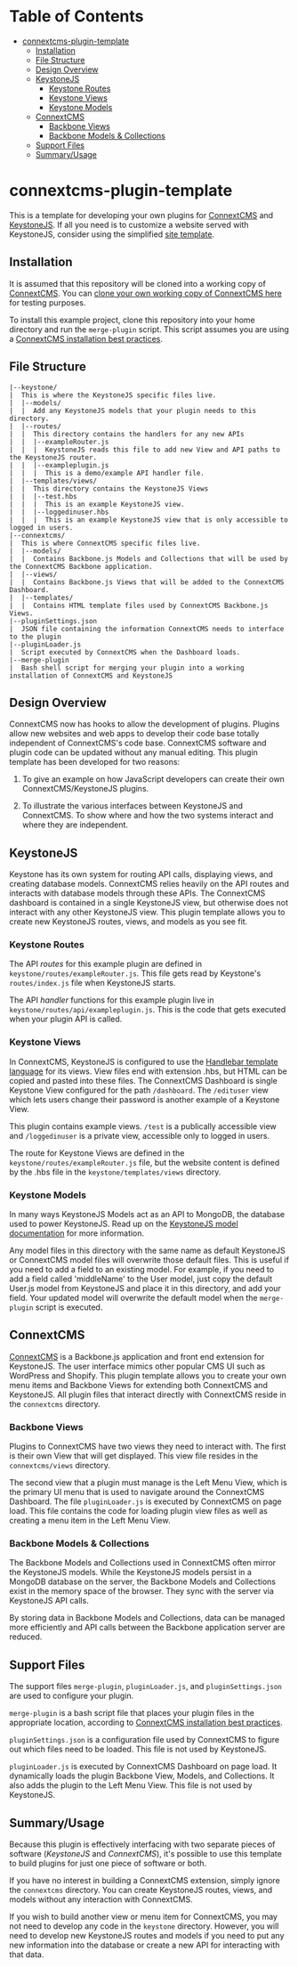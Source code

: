 Table of Contents
=================

* [connextcms-plugin-template](#connextcms-plugin-template)
  * [Installation](#installation)
  * [File Structure](#file-structure)
  * [Design Overview](#design-overview)
  * [KeystoneJS](#keystonejs)
     * [Keystone Routes](#keystone-routes)
     * [Keystone Views](#keystone-views)
     * [Keystone Models](#keystone-models)
  * [ConnextCMS](#connextcms)
     * [Backbone Views](#backbone-views)
     * [Backbone Models &amp; Collections](#backbone-models--collections)
  * [Support Files](#support-files)
  * [Summary/Usage](#summaryusage)


# connextcms-plugin-template
This is a template for developing your own plugins for [ConnextCMS](https://github.com/skagitpublishing/ConnextCMS)
and [KeystoneJS](https://github.com/keystonejs/keystone). If all you need is to customize a website served
with KeystoneJS, consider using the simplified [site template](https://github.com/skagitpublishing/site-template-connextcms).

## Installation
It is assumed that this repository will be cloned into a working copy of [ConnextCMS](http://connextcms.com/). 
You can [clone your own working copy of ConnextCMS here](http://connextcms.com/page/clone-your-own) for testing purposes.

To install this example project, clone this repository into your home directory and run the `merge-plugin` script. This script assumes you are using a [ConnextCMS installation best practices](https://github.com/skagitpublishing/ConnextCMS/wiki/2.-Installation#installation-best-practice).


## File Structure
    |--keystone/
    |  This is where the KeystoneJS specific files live.
    |  |--models/
    |  |  Add any KeystoneJS models that your plugin needs to this directory.
    |  |--routes/
    |  |  This directory contains the handlers for any new APIs
    |  |  |--exampleRouter.js
    |  |  |  KeystoneJS reads this file to add new View and API paths to the KeystoneJS router.
    |  |  |--exampleplugin.js
    |  |  |  This is a demo/example API handler file.
    |  |--templates/views/
    |  |  This directory contains the KeystoneJS Views
    |  |  |--test.hbs
    |  |  |  This is an example KeystoneJS view.
    |  |  |--loggedinuser.hbs
    |  |  |  This is an example KeystoneJS view that is only accessible to logged in users.
    |--connextcms/
    |  This is where ConnextCMS specific files live.
    |  |--models/
    |  |  Contains Backbone.js Models and Collections that will be used by the ConnextCMS Backbone application.
    |  |--views/
    |  |  Contains Backbone.js Views that will be added to the ConnextCMS Dashboard.
    |  |--templates/
    |  |  Contains HTML template files used by ConnextCMS Backbone.js Views.
    |--pluginSettings.json
    |  JSON file containing the information ConnextCMS needs to interface to the plugin
    |--pluginLoader.js
    |  Script executed by ConnextCMS when the Dashboard loads.
    |--merge-plugin
    |  Bash shell script for merging your plugin into a working installation of ConnextCMS and KeystoneJS


## Design Overview
ConnextCMS now has hooks to allow the development of plugins. Plugins allow new websites and web apps to
develop their code base totally independent of ConnextCMS's code base. ConnextCMS software and plugin
code can be updated without any manual editing. This plugin template has been developed for two reasons:

1. To give an example on how JavaScript developers can create their own ConnextCMS/KeystoneJS plugins.

2. To illustrate the various interfaces between KeystoneJS and ConnextCMS. To show where and how the two systems interact and where they are independent.


## KeystoneJS
Keystone has its own system for routing API calls, displaying views, and creating database models. ConnextCMS relies heavily on
the API routes and interacts with database models through these APIs. The ConnextCMS dashboard is contained in a single 
KeystoneJS view, but otherwise does not interact with any other KeystoneJS view. This plugin template allows you to create 
new KeystoneJS routes, views, and models as you see fit.

### Keystone Routes
The API *routes* for this example plugin are defined in `keystone/routes/exampleRouter.js`. This file gets read by Keystone's
`routes/index.js` file when KeystoneJS starts.

The API *handler* functions for this example plugin live in `keystone/routes/api/exampleplugin.js`. This is the code 
that gets executed when your plugin API is called. 

### Keystone Views
In ConnextCMS, KeystoneJS is configured to use the [Handlebar template language](http://handlebarsjs.com/) for its views. 
View files end with extension .hbs, but HTML can be
copied and pasted into these files. The ConnextCMS Dashboard is single Keystone View configured for the path `/dashboard`. 
The `/edituser` view which lets users change their password is another example of a Keystone View. 

This plugin contains
example views. `/test` is a publically accessible view and `/loggedinuser` is a private view, accessible only to logged
in users.

The route for Keystone Views are defined in the `keystone/routes/exampleRouter.js` file, but the website content is 
defined by the .hbs file in the `keystone/templates/views` directory.

### Keystone Models
In many ways KeystoneJS Models act as an API to MongoDB, the database used to power KeystoneJS. Read up on the 
[KeystoneJS model documentation](http://keystonejs.com/docs/database/) for more information.

Any model files in this directory with the same name as default KeystoneJS or ConnextCMS model files will overwrite
those default files. This is useful if you need to add a field to an existing model. For example, if you need
to add a field called 'middleName' to the User model, just copy the default User.js model from KeystoneJS 
and place it in this directory, and add your field. Your updated model will overwrite the default model when the
`merge-plugin` script is executed.


## ConnextCMS
[ConnextCMS](https://github.com/skagitpublishing/ConnextCMS) is a Backbone.js application and front end
extension for KeystoneJS. The user interface mimics other popular CMS UI such as WordPress and Shopify. This plugin
template allows you to create your own menu items and Backbone Views for extending both ConnextCMS and KeystoneJS.
All plugin files that interact directly with ConnextCMS reside in the `connextcms` directory.

### Backbone Views
Plugins to ConnextCMS have two views they need to interact with. The first is their own View that will get displayed.
This view file resides in the `connextcms/views` directory. 

The second view that a plugin must manage is the Left Menu View, which is the primary UI menu that is used to navigate
around the ConnextCMS Dashboard. The file `pluginLoader.js` is executed by ConnextCMS on page load. This file contains
the code for loading plugin view files as well as creating a menu item in the Left Menu View.

### Backbone Models & Collections
The Backbone Models and Collections used in ConnextCMS often mirror the KeystoneJS models. While the KeystoneJS models
persist in a MongoDB database on the server, the Backbone Models and Collections exist in the memory space of the browser.
They sync with the server via KeystoneJS API calls. 

By storing data in Backbone Models and Collections, data can be managed more efficiently and API calls between the
Backbone application server are reduced. 


## Support Files
The support files `merge-plugin`, `pluginLoader.js`, and `pluginSettings.json` are used to configure your plugin.

`merge-plugin` is a bash script file that places your plugin files in the appropriate location, according to
[ConnextCMS installation best practices](https://github.com/skagitpublishing/ConnextCMS/wiki/2.-Installation#installation-best-practice).

`pluginSettings.json` is a configuration file used by ConnextCMS to figure out which files need to be loaded. 
This file is not used by KeystoneJS.

`pluginLoader.js` is executed by ConnextCMS Dashboard on page load. It dynamically loads the plugin Backbone View,
Models, and Collections. It also adds the plugin to the Left Menu View. This file is not used by KeystoneJS.


## Summary/Usage
Because this plugin is effectively interfacing with two separate pieces of software (*KeystoneJS* and *ConnextCMS*), it's
possible to use this template to build plugins for just one piece of software or both.

If you have no interest in building a ConnextCMS extension, simply ignore the `connextcms` directory. You can create
KeystoneJS routes, views, and models without any interaction with ConnextCMS.

If you wish to build another view or menu item for ConnextCMS, you may not need to develop any code in the `keystone`
directory. However, you will need to develop new KeystoneJS routes and models if you need to put any new information 
into the database or create a new API for interacting with that data.